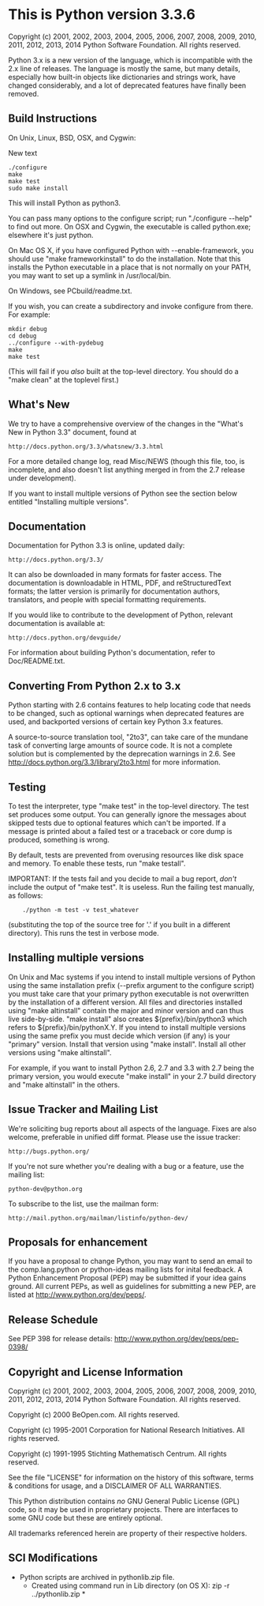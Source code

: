This is Python version 3.3.6
============================

Copyright (c) 2001, 2002, 2003, 2004, 2005, 2006, 2007, 2008, 2009, 2010, 2011,
2012, 2013, 2014 Python Software Foundation.  All rights reserved.

Python 3.x is a new version of the language, which is incompatible with the 2.x
line of releases.  The language is mostly the same, but many details, especially
how built-in objects like dictionaries and strings work, have changed
considerably, and a lot of deprecated features have finally been removed.


Build Instructions
------------------

On Unix, Linux, BSD, OSX, and Cygwin:

New text

    ./configure
    make
    make test
    sudo make install

This will install Python as python3.

You can pass many options to the configure script; run "./configure --help" to
find out more.  On OSX and Cygwin, the executable is called python.exe;
elsewhere it's just python.

On Mac OS X, if you have configured Python with --enable-framework, you should
use "make frameworkinstall" to do the installation.  Note that this installs the
Python executable in a place that is not normally on your PATH, you may want to
set up a symlink in /usr/local/bin.

On Windows, see PCbuild/readme.txt.

If you wish, you can create a subdirectory and invoke configure from there.  For
example:

    mkdir debug
    cd debug
    ../configure --with-pydebug
    make
    make test

(This will fail if you *also* built at the top-level directory.  You should do a
"make clean" at the toplevel first.)


What's New
----------

We try to have a comprehensive overview of the changes in the "What's New in
Python 3.3" document, found at

    http://docs.python.org/3.3/whatsnew/3.3.html

For a more detailed change log, read Misc/NEWS (though this file, too, is
incomplete, and also doesn't list anything merged in from the 2.7 release under
development).

If you want to install multiple versions of Python see the section below
entitled "Installing multiple versions".


Documentation
-------------

Documentation for Python 3.3 is online, updated daily:

    http://docs.python.org/3.3/

It can also be downloaded in many formats for faster access.  The documentation
is downloadable in HTML, PDF, and reStructuredText formats; the latter version
is primarily for documentation authors, translators, and people with special
formatting requirements.

If you would like to contribute to the development of Python, relevant
documentation is available at:

    http://docs.python.org/devguide/

For information about building Python's documentation, refer to Doc/README.txt.


Converting From Python 2.x to 3.x
---------------------------------

Python starting with 2.6 contains features to help locating code that needs to
be changed, such as optional warnings when deprecated features are used, and
backported versions of certain key Python 3.x features.

A source-to-source translation tool, "2to3", can take care of the mundane task
of converting large amounts of source code.  It is not a complete solution but
is complemented by the deprecation warnings in 2.6.  See
http://docs.python.org/3.3/library/2to3.html for more information.


Testing
-------

To test the interpreter, type "make test" in the top-level directory.  The test
set produces some output.  You can generally ignore the messages about skipped
tests due to optional features which can't be imported.  If a message is printed
about a failed test or a traceback or core dump is produced, something is wrong.

By default, tests are prevented from overusing resources like disk space and
memory.  To enable these tests, run "make testall".

IMPORTANT: If the tests fail and you decide to mail a bug report, *don't*
include the output of "make test".  It is useless.  Run the failing test
manually, as follows:

        ./python -m test -v test_whatever

(substituting the top of the source tree for '.' if you built in a different
directory).  This runs the test in verbose mode.


Installing multiple versions
----------------------------

On Unix and Mac systems if you intend to install multiple versions of Python
using the same installation prefix (--prefix argument to the configure script)
you must take care that your primary python executable is not overwritten by the
installation of a different version.  All files and directories installed using
"make altinstall" contain the major and minor version and can thus live
side-by-side.  "make install" also creates ${prefix}/bin/python3 which refers to
${prefix}/bin/pythonX.Y.  If you intend to install multiple versions using the
same prefix you must decide which version (if any) is your "primary" version.
Install that version using "make install".  Install all other versions using
"make altinstall".

For example, if you want to install Python 2.6, 2.7 and 3.3 with 2.7 being the
primary version, you would execute "make install" in your 2.7 build directory
and "make altinstall" in the others.


Issue Tracker and Mailing List
------------------------------

We're soliciting bug reports about all aspects of the language.  Fixes are also
welcome, preferable in unified diff format.  Please use the issue tracker:

    http://bugs.python.org/

If you're not sure whether you're dealing with a bug or a feature, use the
mailing list:

    python-dev@python.org

To subscribe to the list, use the mailman form:

    http://mail.python.org/mailman/listinfo/python-dev/


Proposals for enhancement
-------------------------

If you have a proposal to change Python, you may want to send an email to the
comp.lang.python or python-ideas mailing lists for inital feedback.  A Python
Enhancement Proposal (PEP) may be submitted if your idea gains ground.  All
current PEPs, as well as guidelines for submitting a new PEP, are listed at
http://www.python.org/dev/peps/.


Release Schedule
----------------

See PEP 398 for release details: http://www.python.org/dev/peps/pep-0398/


Copyright and License Information
---------------------------------

Copyright (c) 2001, 2002, 2003, 2004, 2005, 2006, 2007, 2008, 2009, 2010, 2011,
2012, 2013, 2014 Python Software Foundation.  All rights reserved.

Copyright (c) 2000 BeOpen.com.  All rights reserved.

Copyright (c) 1995-2001 Corporation for National Research Initiatives.  All
rights reserved.

Copyright (c) 1991-1995 Stichting Mathematisch Centrum.  All rights reserved.

See the file "LICENSE" for information on the history of this software, terms &
conditions for usage, and a DISCLAIMER OF ALL WARRANTIES.

This Python distribution contains *no* GNU General Public License (GPL) code, so
it may be used in proprietary projects.  There are interfaces to some GNU code
but these are entirely optional.

All trademarks referenced herein are property of their respective holders.

SCI Modifications
-----------------
    
* Python scripts are archived in pythonlib.zip file. 
  * Created using command run in Lib directory (on OS X):
    zip -r ../pythonlib.zip *

